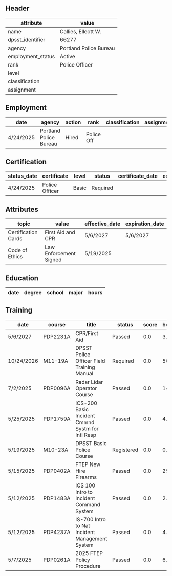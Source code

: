 ## Header
| attribute | value |
| --------- | ----- |
| name | Callies, Elleott W. |
| dpsst_identifier | 66277 |
| agency | Portland Police Bureau |
| employment_status | Active |
| rank | Police Officer |
| level |  |
| classification |  |
| assignment |  |
## Employment
| date | agency | action | rank | classification | assignment |
| ---- | ------ | ------ | ---- | -------------- | ---------- |
| 4/24/2025 | Portland Police Bureau | Hired | Police Off |  |  |
## Certification
| status_date | certificate | level | status | certificate_date | expiration_date | probation_date |
| ----------- | ----------- | ----- | ------ | ---------------- | --------------- | -------------- |
| 4/24/2025 | Police Officer | Basic | Required |  |  | 10/24/2026 |
## Attributes
| topic | value | effective_date | expiration_date |
| ----- | ----- | -------------- | --------------- |
| Certification Cards | First Aid and CPR | 5/6/2027 | 5/6/2027 |
| Code of Ethics | Law Enforcement Signed | 5/19/2025 |  |
## Education
| date | degree | school | major | hours |
| ---- | ------ | ------ | ----- | ----- |
## Training
| date | course | title | status | score | hours |
| ---- | ------ | ----- | ------ | ----- | ----- |
| 5/6/2027 | PDP2231A | CPR/First Aid | Passed | 0.0 | 3.00 |
| 10/24/2026 | M11-19A | DPSST Police Officer Field Training Manual | Required | 0.0 | 50.00 |
| 7/2/2025 | PDP0096A | Radar Lidar Operator Course | Passed | 0.0 | 14.00 |
| 5/25/2025 | PDP1759A | ICS-200 Basic Incident Cmmnd Systm for Intl Resp | Passed | 0.0 | 4.00 |
| 5/19/2025 | M10-23A | DPSST Basic Police Course | Registered | 0.0 | 0.00 |
| 5/15/2025 | PDP0402A | FTEP New Hire Firearms | Passed | 0.0 | 25.00 |
| 5/12/2025 | PDP1483A | ICS 100 Intro to Incident Command System | Passed | 0.0 | 2.00 |
| 5/12/2025 | PDP4237A | IS-700 Intro to Nat Incident Management System | Passed | 0.0 | 4.00 |
| 5/7/2025 | PDP0261A | 2025 FTEP Policy  Procedure | Passed | 0.0 | 6.00 |
